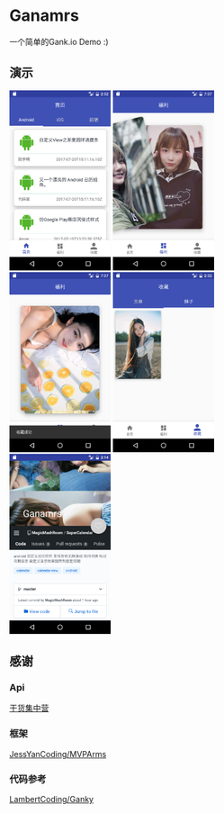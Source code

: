 # Ganamrs
一个简单的Gank.io Demo :)

## 演示

<p>
 <img src="/image/image1.png" width="180"/>
 <img src="/image/image6.png" width="180"/>
 <img src="/image/image7.png" width="180"/>
 <img src="/image/image4.png" width="180"/>
 <img src="/image/image5.png" width="180"/>
</p>

## 感谢

### Api
[干货集中营](http://gank.io/)
### 框架
[JessYanCoding/MVPArms](https://github.com/JessYanCoding/MVPArms)
### 代码参考
[LambertCoding/Ganky](https://github.com/LambertCoding/Ganky)